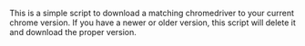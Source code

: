 This is a simple script to download a matching chromedriver to your current chrome version. If you have a newer or older version, this script will delete it and download the proper version.